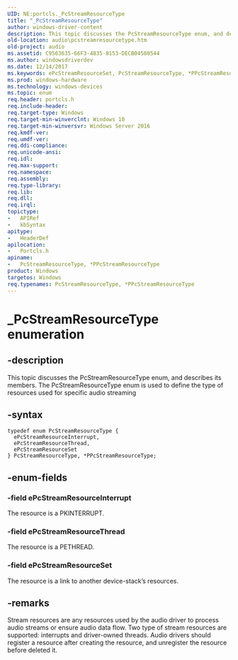 ```yaml
---
UID: NE:portcls._PcStreamResourceType
title: "_PcStreamResourceType"
author: windows-driver-content
description: This topic discusses the PcStreamResourceType enum, and describes its members. The PcStreamResourceType enum is used to define the type of resources used for specific audio streaming.
old-location: audio\pcstreamresourcetype.htm
old-project: audio
ms.assetid: C9563635-66F3-4835-8153-DECB04580544
ms.author: windowsdriverdev
ms.date: 12/14/2017
ms.keywords: ePcStreamResourceSet, PcStreamResourceType, *PPcStreamResourceType, audio.pcstreamresourcetype, PcStreamResourceType, portcls/ePcStreamResourceInterrupt, *PPcStreamResourceType, PcStreamResourceType, *PPcStreamResourceType enumeration [Audio Devices], portcls/PcStreamResourceType, portcls/ePcStreamResourceThread, portcls/ePcStreamResourceSet, _PcStreamResourceType, ePcStreamResourceThread, PcStreamResourceType enumeration [Audio Devices], ePcStreamResourceInterrupt
ms.prod: windows-hardware
ms.technology: windows-devices
ms.topic: enum
req.header: portcls.h
req.include-header: 
req.target-type: Windows
req.target-min-winverclnt: Windows 10
req.target-min-winversvr: Windows Server 2016
req.kmdf-ver: 
req.umdf-ver: 
req.ddi-compliance: 
req.unicode-ansi: 
req.idl: 
req.max-support: 
req.namespace: 
req.assembly: 
req.type-library: 
req.lib: 
req.dll: 
req.irql: 
topictype:
-	APIRef
-	kbSyntax
apitype:
-	HeaderDef
apilocation:
-	Portcls.h
apiname:
-	PcStreamResourceType, *PPcStreamResourceType
product: Windows
targetos: Windows
req.typenames: PcStreamResourceType, *PPcStreamResourceType
---
```


# _PcStreamResourceType enumeration


## -description


This topic discusses the PcStreamResourceType enum, and describes its members. The PcStreamResourceType enum is used to define the type of resources used for specific audio streaming 


## -syntax


````
typedef enum PcStreamResourceType { 
  ePcStreamResourceInterrupt,
  ePcStreamResourceThread,
  ePcStreamResourceSet
} PcStreamResourceType, *PPcStreamResourceType;
````


## -enum-fields




### -field ePcStreamResourceInterrupt

The resource is a PKINTERRUPT. 


### -field ePcStreamResourceThread

 The resource is a PETHREAD. 


### -field ePcStreamResourceSet

The resource is a link to another device-stack’s resources. 


## -remarks


Stream resources are any resources used by the audio driver to process audio streams or ensure audio data flow. Two type of stream resources are supported: interrupts and driver-owned threads. Audio drivers should register a resource after creating the resource, and unregister the resource before deleted it. 



